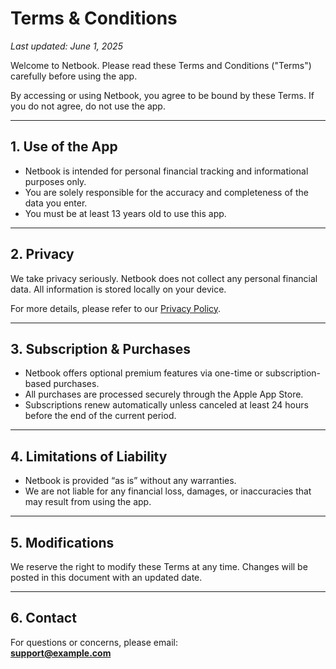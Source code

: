 # Terms & Conditions

_Last updated: June 1, 2025_

Welcome to Netbook. Please read these Terms and Conditions ("Terms") carefully before using the app.

By accessing or using Netbook, you agree to be bound by these Terms. If you do not agree, do not use the app.

---

## 1. Use of the App

- Netbook is intended for personal financial tracking and informational purposes only.
- You are solely responsible for the accuracy and completeness of the data you enter.
- You must be at least 13 years old to use this app.

---

## 2. Privacy

We take privacy seriously. Netbook does not collect any personal financial data. All information is stored locally on your device.

For more details, please refer to our [Privacy Policy](privacy-policy.md).

---

## 3. Subscription & Purchases

- Netbook offers optional premium features via one-time or subscription-based purchases.
- All purchases are processed securely through the Apple App Store.
- Subscriptions renew automatically unless canceled at least 24 hours before the end of the current period.

---

## 4. Limitations of Liability

- Netbook is provided “as is” without any warranties.
- We are not liable for any financial loss, damages, or inaccuracies that may result from using the app.

---

## 5. Modifications

We reserve the right to modify these Terms at any time. Changes will be posted in this document with an updated date.

---

## 6. Contact

For questions or concerns, please email:  
**support@example.com**
